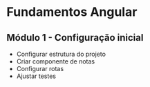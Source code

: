# Fundamentos Angular

## Módulo 1 - Configuração inicial

- Configurar estrutura do projeto
- Criar componente de notas
- Configurar rotas
- Ajustar testes
